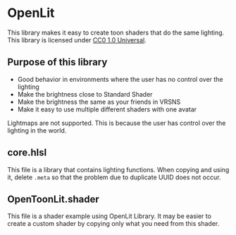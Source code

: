 # OpenLit
This library makes it easy to create toon shaders that do the same lighting. This library is licensed under [CC0 1.0 Universal](https://creativecommons.org/publicdomain/zero/1.0/).

## Purpose of this library
- Good behavior in environments where the user has no control over the lighting
- Make the brightness close to Standard Shader
- Make the brightness the same as your friends in VRSNS
- Make it easy to use multiple different shaders with one avatar

Lightmaps are not supported. This is because the user has control over the lighting in the world.

## core.hlsl
This file is a library that contains lighting functions. When copying and using it, delete `.meta` so that the problem due to duplicate UUID does not occur.

## OpenToonLit.shader
This file is a shader example using OpenLit Library. It may be easier to create a custom shader by copying only what you need from this shader.